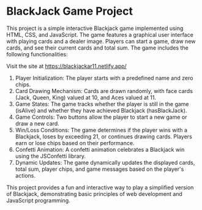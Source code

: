 # BlackJack Game Project
This project is a simple interactive Blackjack game implemented using HTML, CSS, and JavaScript. The game features a graphical user interface with playing cards and a dealer image. Players can start a game, draw new cards, and see their current cards and total sum. The game includes the following functionalities:

Visit the site at https://blackjackar11.netlify.app/

1. Player Initialization: The player starts with a predefined name and zero chips.
2. Card Drawing Mechanism: Cards are drawn randomly, with face cards (Jack, Queen, King) valued at 10, and Aces valued at 11.
3. Game States: The game tracks whether the player is still in the game (isAlive) and whether they have achieved Blackjack (hasBlackJack).
4. Game Controls: Two buttons allow the player to start a new game or draw a new card.
5. Win/Loss Conditions: The game determines if the player wins with a Blackjack, loses by exceeding 21, or continues drawing cards. Players earn or lose chips based on their performance.
6. Confetti Animation: A confetti animation celebrates a Blackjack win using the JSConfetti library.
7. Dynamic Updates: The game dynamically updates the displayed cards, total sum, player chips, and game messages based on the player's actions.

This project provides a fun and interactive way to play a simplified version of Blackjack, demonstrating basic principles of web development and JavaScript programming.
